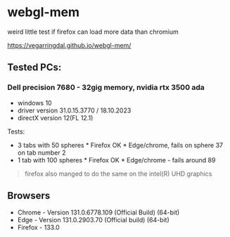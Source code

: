 # webgl-mem
weird little test if firefox can load more data than chromium

https://vegarringdal.github.io/webgl-mem/




## Tested PCs:

### Dell precision 7680 - 32gig memory, nvidia rtx 3500 ada 
  * windows 10
  * driver version 31.0.15.3770 / 18.10.2023
  * directX version 12(FL 12.1)

Tests:
  * 3 tabs with 50 spheres
        * Firefox OK
        * Edge/chrome, fails on sphere 37 on tab number 2
  * 1 tab with 100 spheres
        * Firefox OK
        * Edge/chrome - fails around 89


> firefox also manged to do the same on the intel(R) UHD graphics



## Browsers
* Chrome - Version 131.0.6778.109 (Official Build) (64-bit)
*  Edge - Version 131.0.2903.70 (Official build) (64-bit)
*  Firefox - 133.0